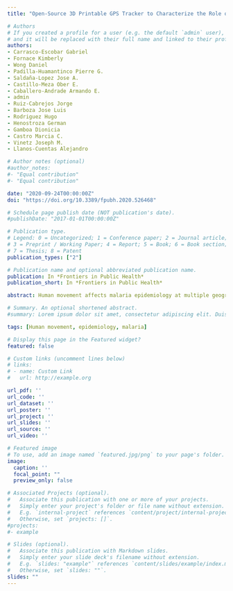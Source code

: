 ```yaml
---
title: "Open-Source 3D Printable GPS Tracker to Characterize the Role of Human Population Movement on Malaria Epidemiology in River Networks: A Proof-of-Concept Study in the Peruvian Amazon "

# Authors
# If you created a profile for a user (e.g. the default `admin` user), write the username (folder name) here
# and it will be replaced with their full name and linked to their profile.
authors:
- Carrasco-Escobar Gabriel
- Fornace Kimberly
- Wong Daniel
- Padilla-Huamantinco Pierre G.
- Saldaña-Lopez Jose A.
- Castillo-Meza Ober E.
- Caballero-Andrade Armando E.
- admin
- Ruiz-Cabrejos Jorge
- Barboza Jose Luis
- Rodriguez Hugo
- Henostroza German
- Gamboa Dionicia
- Castro Marcia C.
- Vinetz Joseph M.
- Llanos-Cuentas Alejandro

# Author notes (optional)
#author_notes:
#- "Equal contribution"
#- "Equal contribution"

date: "2020-09-24T00:00:00Z"
doi: "https://doi.org/10.3389/fpubh.2020.526468"

# Schedule page publish date (NOT publication's date).
#publishDate: "2017-01-01T00:00:00Z"

# Publication type.
# Legend: 0 = Uncategorized; 1 = Conference paper; 2 = Journal article;
# 3 = Preprint / Working Paper; 4 = Report; 5 = Book; 6 = Book section;
# 7 = Thesis; 8 = Patent
publication_types: ["2"]

# Publication name and optional abbreviated publication name.
publication: In *Frontiers in Public Health*
publication_short: In *Frontiers in Public Health*

abstract: Human movement affects malaria epidemiology at multiple geographical levels; however, few studies measure the role of human movement in the Amazon Region due to the challenging conditions and cost of movement tracking technologies. We developed an open-source low-cost 3D printable GPS-tracker and used this technology in a cohort study to characterize the role of human population movement in malaria epidemiology in a rural riverine village in the Peruvian Amazon. In this pilot study of 20 participants (mean age = 40 years old), 45,980 GPS coordinates were recorded over 1 month. Characteristic movement patterns were observed relative to the infection status and occupation of the participants. Applying two analytical animal movement ecology methods, utilization distributions (UDs) and integrated step selection functions (iSSF), we showed contrasting environmental selection and space use patterns according to infection status. These data suggested an important role of human movement in the epidemiology of malaria in the Peruvian Amazon due to high connectivity between villages of the same riverine network, suggesting limitations of current community-based control strategies. We additionally demonstrate the utility of this low-cost technology with movement ecology analysis to characterize human movement in resource-poor environments.

# Summary. An optional shortened abstract.
#summary: Lorem ipsum dolor sit amet, consectetur adipiscing elit. Duis posuere tellus ac convallis placerat. Proin tincidunt magna sed ex sollicitudin condimentum.

tags: [Human movement, epidemiology, malaria]

# Display this page in the Featured widget?
featured: false

# Custom links (uncomment lines below)
# links:
# - name: Custom Link
#   url: http://example.org

url_pdf: ''
url_code: ''
url_dataset: ''
url_poster: ''
url_project: ''
url_slides: ''
url_source: ''
url_video: ''

# Featured image
# To use, add an image named `featured.jpg/png` to your page's folder.
image:
  caption: ''
  focal_point: ""
  preview_only: false

# Associated Projects (optional).
#   Associate this publication with one or more of your projects.
#   Simply enter your project's folder or file name without extension.
#   E.g. `internal-project` references `content/project/internal-project/index.md`.
#   Otherwise, set `projects: []`.
#projects:
#- example

# Slides (optional).
#   Associate this publication with Markdown slides.
#   Simply enter your slide deck's filename without extension.
#   E.g. `slides: "example"` references `content/slides/example/index.md`.
#   Otherwise, set `slides: ""`.
slides: ""
---
```

